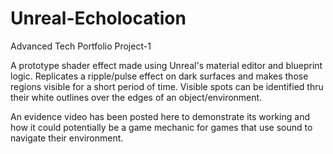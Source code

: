 # Unreal-Echolocation
Advanced Tech Portfolio Project-1

A prototype shader effect made using Unreal's material editor and blueprint logic. Replicates a ripple/pulse effect on dark surfaces and makes those regions visible for a short period of time. Visible spots can be identified thru their white outlines over the edges of an object/environment.

An evidence video has been posted here to demonstrate its working and how it could potentially be a game mechanic for games that use sound to navigate their environment.

